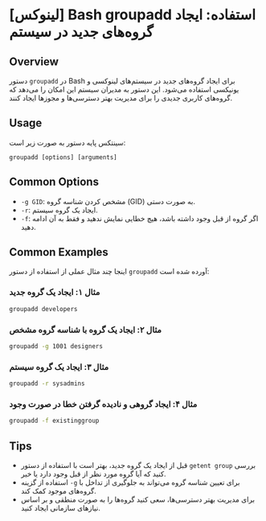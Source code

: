 # [لینوکس] Bash groupadd استفاده: ایجاد گروه‌های جدید در سیستم

## Overview
دستور `groupadd` در Bash برای ایجاد گروه‌های جدید در سیستم‌های لینوکسی و یونیکسی استفاده می‌شود. این دستور به مدیران سیستم این امکان را می‌دهد که گروه‌های کاربری جدیدی را برای مدیریت بهتر دسترسی‌ها و مجوزها ایجاد کنند.

## Usage
سینتکس پایه دستور به صورت زیر است:
```
groupadd [options] [arguments]
```

## Common Options
- `-g GID`: مشخص کردن شناسه گروه (GID) به صورت دستی.
- `-r`: ایجاد یک گروه سیستم.
- `-f`: اگر گروه از قبل وجود داشته باشد، هیچ خطایی نمایش ندهید و فقط به آن ادامه دهید.

## Common Examples
اینجا چند مثال عملی از استفاده از دستور `groupadd` آورده شده است:

### مثال ۱: ایجاد یک گروه جدید
```bash
groupadd developers
```

### مثال ۲: ایجاد یک گروه با شناسه گروه مشخص
```bash
groupadd -g 1001 designers
```

### مثال ۳: ایجاد یک گروه سیستم
```bash
groupadd -r sysadmins
```

### مثال ۴: ایجاد گروهی و نادیده گرفتن خطا در صورت وجود
```bash
groupadd -f existinggroup
```

## Tips
- قبل از ایجاد یک گروه جدید، بهتر است با استفاده از دستور `getent group` بررسی کنید که آیا گروه مورد نظر از قبل وجود دارد یا خیر.
- استفاده از گزینه `-g` برای تعیین شناسه گروه می‌تواند به جلوگیری از تداخل با گروه‌های موجود کمک کند.
- برای مدیریت بهتر دسترسی‌ها، سعی کنید گروه‌ها را به صورت منطقی و بر اساس نیازهای سازمانی ایجاد کنید.